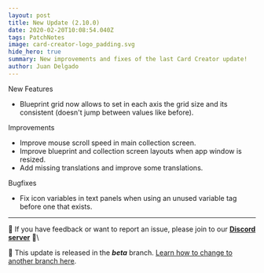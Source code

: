 ```yaml
---
layout: post
title: New Update (2.10.0)
date: 2020-02-20T10:08:54.040Z
tags: PatchNotes
image: card-creator-logo_padding.svg
hide_hero: true
summary: New improvements and fixes of the last Card Creator update!
author: Juan Delgado
---
```

<!--StartFragment-->

New Features

* Blueprint grid now allows to set in each axis the grid size and its consistent (doesn't jump between values like before).



Improvements

* Improve mouse scroll speed in main collection screen.
* Improve blueprint and collection screen layouts when app window is resized.
* Add missing translations and improve some translations.



Bugfixes

* Fix icon variables in text panels when using an unused variable tag before one that exists.

---

📌 If you have feedback or want to report an issue, please join to our **[Discord server](http://discord.gg/pixelatto)** 💬\

📌 This update is released in the ***beta*** branch. [Learn how to change to another branch here](/blog/beta-and-legacy-versions).